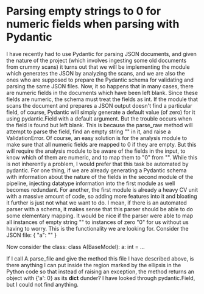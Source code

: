 
# Parsing empty strings to 0 for numeric fields when parsing with Pydantic

I have recently had to use Pydantic for parsing JSON documents, and given the nature of the project (which involves ingesting some old documents from crummy scans) it turns out that we will be implementing the module which generates the JSON by analyzing the scans, and we are also the ones who are supposed to prepare the Pydantic schema for validating and parsing the same JSON files.
Now, it so happens that in many cases, there are numeric fields in the documents which have been left blank. Since these fields are numeric, the schema must treat the fields as int. If the module that scans the document and prepares a JSON output doesn't find a particular field, of course, Pydantic will simply generate a default value (of zero) for it using pydantic.Field with a default argument. But the trouble occurs when the field is found but left blank. This is because the parse_raw method will attempt to parse the field, find an empty string "" in it, and raise a ValidationError.
Of course, an easy solution is for the analysis module to make sure that all numeric fields are mapped to 0 if they are empty. But this will require the analysis module to be aware of the fields in the input, to know which of them are numeric, and to map them to "0" from "".
While this is not inherently a problem, I would prefer that this task be automated by pydantic. For one thing, if we are already generating a Pydantic schema with information about the nature of the fields in the second module of the pipeline, injecting datatype information into the first module as well becomes redundant. For another, the first module is already a heavy CV unit with a massive amount of code, so adding more features into it and bloating it further is just not what we want to do.
I mean, if there is an automated parser with a schema, it makes sense that this parser should be able to do some elementary mapping. It would be nice if the parser were able to map all instances of empty string "" to instances of zero "0" for us without us having to worry. This is the functionality we are looking for.
Consider the JSON file:
{
  "a": ""
}

Now consider the class:
class A(BaseModel):
  a: int = ...

If I call A.parse_file and give the method this file I have described above, is there anything I can put inside the region marked by the ellipsis in the Python code so that instead of raising an exception, the method returns an object with {'a': 0} as its __dict__ dunder?
I have looked through pydantic.Field, but I could not find anything.

        